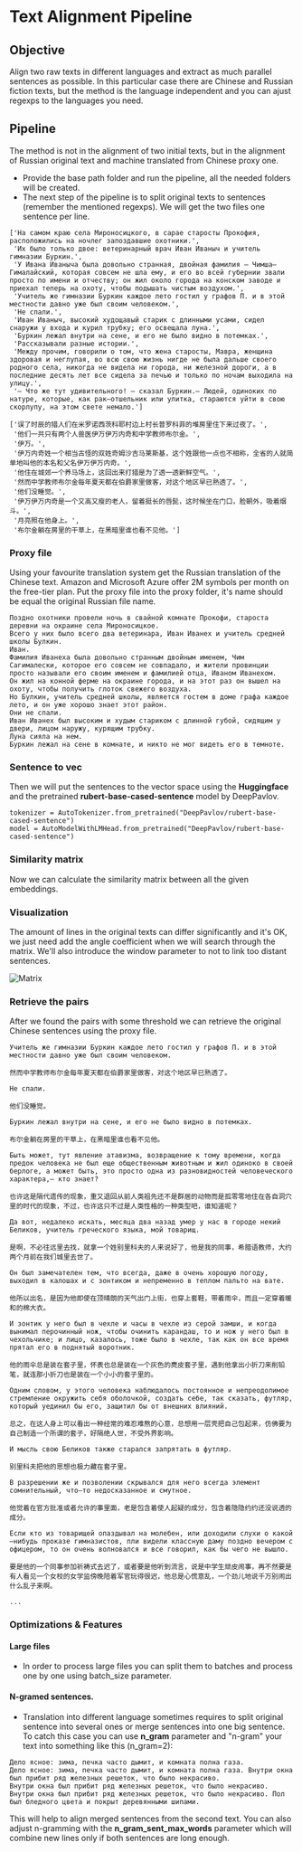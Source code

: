 # Text Alignment Pipeline

## Objective

Align two raw texts in different languages and extract as much parallel sentences as possible.
In this particular case there are Chinese and Russian fiction texts, but the method is the language independent and you can ajust regexps to the languages you need.

## Pipeline

The method is not in the alignment of two initial texts, but in the alignment of Russian original text and machine translated from Chinese proxy one.

- Provide the base path folder and run the pipeline, all the needed folders will be created.
- The next step of the pipeline is to split original texts to sentences (remember the mentioned regexps). We will get the two files one sentence per line.

```
['На самом краю села Мироносицкого, в сарае старосты Прокофия, расположились на ночлег запоздавшие охотники.',
 'Их было только двое: ветеринарный врач Иван Иваныч и учитель гимназии Буркин.',
 'У Ивана Иваныча была довольно странная, двойная фамилия — Чимша—Гималайский, которая совсем не шла ему, и его во всей губернии звали просто по имени и отчеству; он жил около города на конском заводе и приехал теперь на охоту, чтобы подышать чистым воздухом.',
 'Учитель же гимназии Буркин каждое лето гостил у графов П. и в этой местности давно уже был своим человеком.',
 'Не спали.',
 'Иван Иваныч, высокий худощавый старик с длинными усами, сидел снаружи у входа и курил трубку; его освещала луна.',
 'Буркин лежал внутри на сене, и его не было видно в потемках.',
 'Рассказывали разные истории.',
 'Между прочим, говорили о том, что жена старосты, Мавра, женщина здоровая и неглупая, во всю свою жизнь нигде не была дальше своего родного села, никогда не видела ни города, ни железной дороги, а в последние десять лет все сидела за печью и только по ночам выходила на улицу.',
 '— Что же тут удивительного! — сказал Буркин.— Людей, одиноких по натуре, которые, как рак—отшельник или улитка, стараются уйти в свою скорлупу, на этом свете немало.']
 ```

```
['误了时辰的猎人们在米罗诺西茨科耶村边上村长普罗科菲的堆房里住下来过夜了。',
 '他们一共只有两个人兽医伊万伊万内奇和中学教师布尔金。',
 '伊万。',
 '伊万内奇姓一个相当古怪的双姓奇姆沙吉马莱斯基，这个姓跟他一点也不相称，全省的人就简单地叫他的本名和父名伊万伊万内奇。',
 '他住在城郊一个养马场上，这回出来打猎是为了透一透新鲜空气。',
 '然而中学教师布尔金每年夏天都在伯爵家里做客，对这个地区早已熟透了。',
 '他们没睡觉。',
 '伊万伊万内奇是一个又高又瘦的老人，留着挺长的唇髭，这时候坐在门口，脸朝外，吸着烟斗。',
 '月亮照在他身上。',
 '布尔金躺在房里的干草上，在黑暗里谁也看不见他。']
 ```
### Proxy file

Using your favourite translation system get the Russian translation of the Chinese text. Amazon and Microsoft Azure offer 2M symbols per month on the free-tier plan. Put the proxy file into the proxy folder, it's name should be equal the original Russian file name.

```
Поздно охотники провели ночь в свайной комнате Прокофи, староста деревни на окраине села Мироносицкое.
Всего у них было всего два ветеринара, Иван Иванех и учитель средней школы Булкин.
Иван.
Фамилия Иванеха была довольно странным двойным именем, Чим Сагималески, которое его совсем не совпадало, и жители провинции просто называли его своим именем и фамилией отца, Иваном Иванехом.
Он жил на конной ферме на окраине города, и на этот раз он вышел на охоту, чтобы получить глоток свежего воздуха.
Но Булкин, учитель средней школы, является гостем в доме графа каждое лето, и он уже хорошо знает этот район.
Они не спали.
Иван Иванех был высоким и худым стариком с длинной губой, сидящим у двери, лицом наружу, курящим трубку.
Луна сияла на нем.
Буркин лежал на сене в комнате, и никто не мог видеть его в темноте.
```

### Sentence to vec

Then we will put the sentences to the vector space using the **Huggingface** and the pretrained **rubert-base-cased-sentence** model by DeepPavlov.

```
tokenizer = AutoTokenizer.from_pretrained("DeepPavlov/rubert-base-cased-sentence")
model = AutoModelWithLMHead.from_pretrained("DeepPavlov/rubert-base-cased-sentence")
```

### Similarity matrix

Now we can calculate the similarity matrix between all the given embeddings.

### Visualization

The amount of lines in the original texts can differ significantly and it's OK, we just need add the angle coefficient when we will search through the matrix. We'll also introduce the window parameter to not to link too distant sentences.

![Matrix](https://lingtra.in/images/other/matrix.png)

### Retrieve the pairs

After we found the pairs with some threshold we can retrieve the original Chinese sentences using the proxy file.

```
Учитель же гимназии Буркин каждое лето гостил у графов П. и в этой местности давно уже был своим человеком.

然而中学教师布尔金每年夏天都在伯爵家里做客，对这个地区早已熟透了。

Не спали.

他们没睡觉。

Буркин лежал внутри на сене, и его не было видно в потемках.

布尔金躺在房里的干草上，在黑暗里谁也看不见他。

Быть может, тут явление атавизма, возвращение к тому времени, когда предок человека не был еще общественным животным и жил одиноко в своей берлоге, а может быть, это просто одна из разновидностей человеческого характера,— кто знает?

也许这是隔代遗传的现象，重又退回从前人类祖先还不是群居的动物而是孤零零地住在各自洞穴里的时代的现象，不过，也许这只不过是人类性格的一种类型吧，谁知道呢？

Да вот, недалеко искать, месяца два назад умер у нас в городе некий Беликов, учитель греческого языка, мой товарищ.

是啊，不必往远里去找，就拿一个姓别里科夫的人来说好了，他是我的同事，希腊语教师，大约两个月前在我们城里去世了。

Он был замечателен тем, что всегда, даже в очень хорошую погоду, выходил в калошах и с зонтиком и непременно в теплом пальто на вате.

他所以出名，是因为他即使在顶晴朗的天气出门上街，也穿上套鞋，带着雨伞，而且一定穿着暖和的棉大衣。

И зонтик у него был в чехле и часы в чехле из серой замши, и когда вынимал перочинный нож, чтобы очинить карандаш, то и нож у него был в чехольчике; и лицо, казалось, тоже было в чехле, так как он все время прятал его в поднятый воротник.

他的雨伞总是装在套子里，怀表也总是装在一个灰色的麂皮套子里，遇到他拿出小折刀来削铅笔，就连那小折刀也是装在一个小小的套子里的。

Одним словом, у этого человека наблюдалось постоянное и непреодолимое стремление окружить себя оболочкой, создать себе, так сказать, футляр, который уединил бы его, защитил бы от внешних влияний.

总之，在这人身上可以看出一种经常的难忍难熬的心意，总想用一层壳把自己包起来，仿佛要为自己制造一个所谓的套子，好隔绝人世，不受外界影响。

И мысль свою Беликов также старался запрятать в футляр.

别里科夫把他的思想也极力藏在套子里。

В разрешении же и позволении скрывался для него всегда элемент сомнительный, что—то недосказанное и смутное.

他觉着在官方批准或者允许的事里面，老是包含着使人起疑的成分，包含着隐隐约约还没说透的成分。

Если кто из товарищей опаздывал на молебен, или доходили слухи о какой—нибудь проказе гимназистов, пли видели классную даму поздно вечером с офицером, то он очень волновался и все говорил, как бы чего не вышло.

要是他的一个同事参加祈祷式去迟了，或者要是他听到流言，说是中学生顽皮闹事，再不然要是有人看见一个女校的女学监傍晚陪着军官玩得很迟，他总是心慌意乱，一个劲儿地说千万别闹出什么乱子来啊。

...
```

### Optimizations & Features

#### Large files

- In order to process large files you can split them to batches and process one by one using batch_size parameter.

#### N-gramed sentences.

- Translation into different language sometimes requires to split original sentence into several ones or merge sentences into one big sentence. To catch this case you can use **n_gram** parameter and "n-gram" your text into something like this (n_gram=2):

```
Дело ясное: зима, печка часто дымит, и комната полна газа.
Дело ясное: зима, печка часто дымит, и комната полна газа. Внутри окна был прибит ряд железных решеток, что было некрасиво. 
Внутри окна был прибит ряд железных решеток, что было некрасиво.
Внутри окна был прибит ряд железных решеток, что было некрасиво. Пол был бледного цвета и покрыт деревянными шипами.
```

This will help to align merged sentences from the second text. You can also adjust n-gramming with the **n_gram_sent_max_words** parameter which will combine new lines only if both sentences are long enough.
